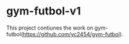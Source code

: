 # gym-futbol-v1

This project contiunes the work on gym-futbol(https://github.com/yc2454/gym-futbol).